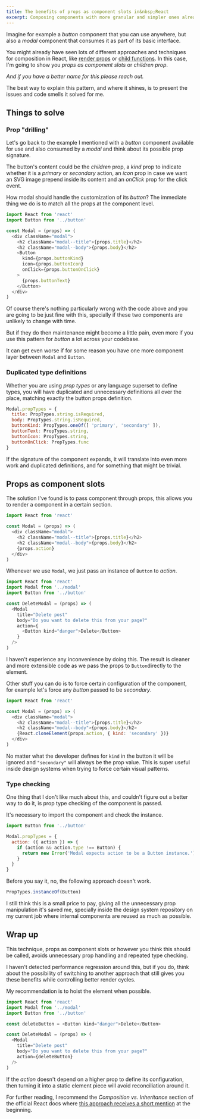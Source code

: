 ```yaml
---
title: The benefits of props as component slots in&nbsp;React
excerpt: Composing components with more granular and simpler ones already present in the codebase is a pretty standard situation inside both a web application and, as in my case, a design system repository.
---
```


Imagine for example a _button_ component that you can use anywhere, but also a _modal_ component that consumes it as part of its basic interface.

You might already have seen lots of different approaches and techniques for composition in React, like [render props](https://reactjs.org/docs/render-props.html) or [child functions](https://medium.com/merrickchristensen/function-as-child-components-5f3920a9ace9). In this case, I'm going to show you _props as component slots_ or _children prop_.

_And if you have a better name for this please reach out._

The best way to explain this pattern, and where it shines, is to present the issues and code smells it solved for me.

## Things to solve

### Prop "drilling"

Let's go back to the example I mentioned with a _button_ component available for use and also consumed by a _modal_ and think about its possible prop signature.

The button's content could be the _children_ prop, a _kind_ prop to indicate whether it is a _primary_ or _secondary_ action, an _icon_ prop in case we want an SVG image prepend inside its content and an _onClick_ prop for the click event.

How modal should handle the customization of its _button_? The immediate thing we do is to match all the props at the component level.

```js
import React from 'react'
import Button from '../button'

const Modal = (props) => (
  <div className="modal">
    <h2 className="modal--title">{props.title}</h2>
    <h2 className="modal--body">{props.body}</h2>
    <Button
      kind={props.buttonKind}
      icon={props.buttonIcon}
      onClick={props.buttonOnClick}  
    >
      {props.buttonText}
    </Button>
  </div>
)
```

Of course there's nothing particularly wrong with the code above and you are going to be just fine with this, specially if these two components are unlikely to change with time.

But if they do then maintenance might become a little pain, even more if you use this pattern for _button_ a lot across your codebase.

It can get even worse if for some reason you have one more component layer between `Modal` and `Button`.

### Duplicated type definitions

Whether you are using _prop types_ or any language superset to define types, you will have duplicated and unnecessary definitions all over the place, matching exactly the button props definition.

```js
Modal.propTypes = {
  title: PropTypes.string.isRequired,
  body: PropTypes.string.isRequired,
  buttonKind: PropTypes.oneOf([ 'primary', 'secondary' ]),
  buttonText: PropTypes.string,
  buttonIcon: PropTypes.string,
  buttonOnClick: PropTypes.func
}
```

If the signature of the component expands, it will translate into even more work and duplicated definitions, and for something that might be trivial.

## Props as component slots

The solution I've found is to pass component through props, this allows you to render a component in a certain section.

```js
import React from 'react'

const Modal = (props) => (
  <div className="modal">
    <h2 className="modal--title">{props.title}</h2>
    <h2 className="modal--body">{props.body}</h2>
    {props.action}
  </div>
)
```

Whenever we use `Modal`, we just pass an instance of `Button` to _action_.

```js
import React from 'react'
import Modal from '../modal'
import Button from '../button'

const DeleteModal = (props) => (
  <Modal
    title="Delete post"
    body="Do you want to delete this from your page?"
    action={
      <Button kind="danger">Delete</Button>
    }
  />
)
```

I haven't experience any inconvenience by doing this. The result is cleaner and more extensible code as we pass the props to `Button`directly to the element.

Other stuff you can do is to force certain configuration of the component, for example let's force any _button_ passed to be _secondary_.

```js
import React from 'react'

const Modal = (props) => (
  <div className="modal">
    <h2 className="modal--title">{props.title}</h2>
    <h2 className="modal--body">{props.body}</h2>
    {React.cloneElement(props.action, { kind: 'secondary' })}
  </div>
)
```

No matter what the developer defines for `kind` in the button it will be ignored and `"secondary"` will always be the prop value. This is super useful inside design systems when trying to force certain visual patterns.

### Type checking

One thing that I don't like much about this, and couldn't figure out a better way to do it, is prop type checking of the component is passed.

It's necessary to import the component and check the instance.

```js
import Button from '../button'

Modal.propTypes = {
  action: ({ action }) => {
    if (action && action.type !== Button) {
      return new Error('Modal expects action to be a Button instance.')
    }
  }
}
```

Before you say it, no, the following approach doesn't work.

```js
PropTypes.instanceOf(Button)
```

I still think this is a small price to pay, giving all the unnecessary prop manipulation it's saved me, specially inside the design system repository on my current job where internal components are reused as much as possible.

## Wrap up

This technique, props as component slots or however you think this should be called, avoids unnecessary prop handling and repeated type checking.

I haven't detected performance regression around this, but if you do, think about the possibility of switching to another approach that still gives you these benefits while controlling better render cycles.

My recommendation is to hoist the element when possible.

```js
import React from 'react'
import Modal from '../modal'
import Button from '../button'

const deleteButton = <Button kind="danger">Delete</Button>

const DeleteModal = (props) => (
  <Modal
    title="Delete post"
    body="Do you want to delete this from your page?"
    action={deleteButton}
  />
)
```

If the _action_ doesn't depend on a higher prop to define its configuration, then turning it into a static element piece will avoid reconciliation around it.

For further reading, I recommend the _Composition vs. Inheritance_ section of the official React docs where [this approach receives a short mention](https://reactjs.org/docs/composition-vs-inheritance.html) at the beginning.
